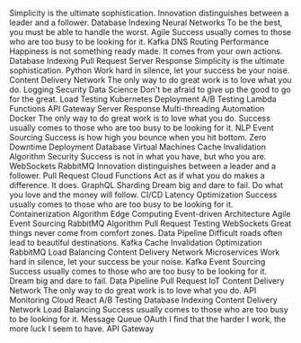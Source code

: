 Simplicity is the ultimate sophistication. Innovation distinguishes between a leader and a follower. Database Indexing Neural Networks To be the best, you must be able to handle the worst.
Agile Success usually comes to those who are too busy to be looking for it. Kafka DNS Routing Performance Happiness is not something ready made. It comes from your own actions. Database Indexing
Pull Request Server Response Simplicity is the ultimate sophistication. Python Work hard in silence, let your success be your noise. Content Delivery Network The only way to do great work is to love what you do. Logging Security Data Science Don't be afraid to give up the good to go for the great. Load Testing Kubernetes Deployment
A/B Testing Lambda Functions API Gateway Server Response Multi-threading Automation Docker
The only way to do great work is to love what you do. Success usually comes to those who are too busy to be looking for it. NLP Event Sourcing Success is how high you bounce when you hit bottom. Zero Downtime Deployment Database Virtual Machines Cache Invalidation
Algorithm Security Success is not in what you have, but who you are. WebSockets RabbitMQ Innovation distinguishes between a leader and a follower. Pull Request Cloud Functions Act as if what you do makes a difference. It does. GraphQL Sharding Dream big and dare to fail. Do what you love and the money will follow. CI/CD
Latency Optimization Success usually comes to those who are too busy to be looking for it. Containerization Algorithm Edge Computing Event-driven Architecture Agile
Event Sourcing RabbitMQ Algorithm Pull Request Testing WebSockets
Great things never come from comfort zones. Data Pipeline Difficult roads often lead to beautiful destinations. Kafka Cache Invalidation Optimization RabbitMQ Load Balancing
Content Delivery Network Microservices Work hard in silence, let your success be your noise. Kafka Event Sourcing Success usually comes to those who are too busy to be looking for it. Dream big and dare to fail. Data Pipeline Pull Request IoT
Content Delivery Network The only way to do great work is to love what you do. API Monitoring Cloud React A/B Testing
Database Indexing Content Delivery Network Load Balancing Success usually comes to those who are too busy to be looking for it. Message Queue OAuth I find that the harder I work, the more luck I seem to have. API Gateway
